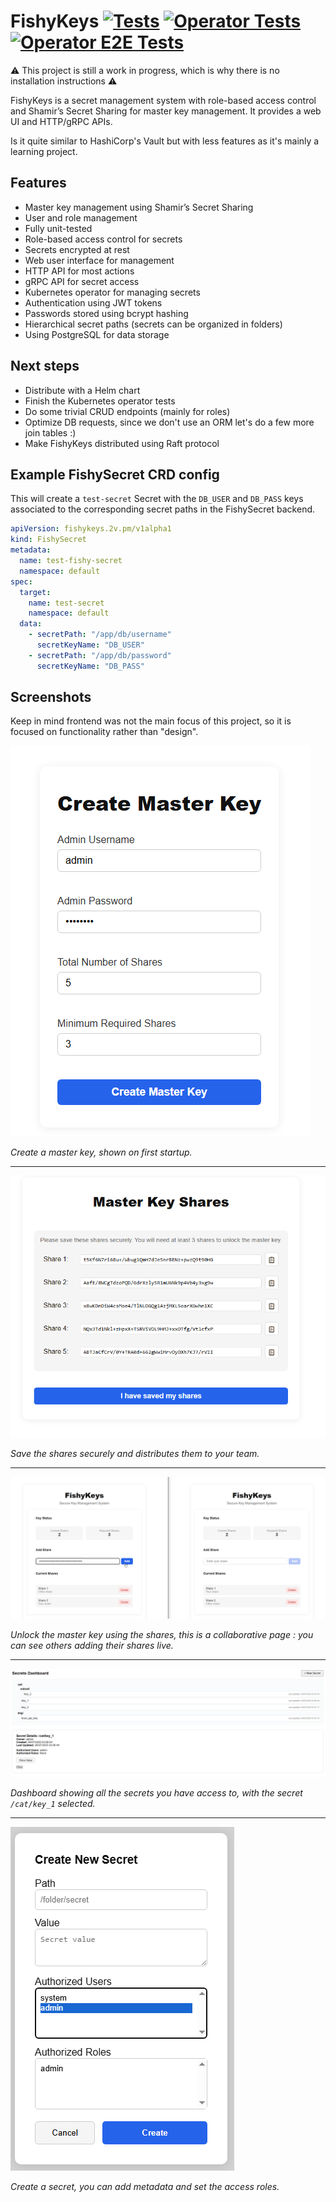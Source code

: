 # FishyKeys [![Tests](https://github.com/Vidalee/FishyKeys/actions/workflows/test.yaml/badge.svg)](https://github.com/Vidalee/FishyKeys/actions/workflows/test.yaml) [![Operator Tests](https://github.com/Vidalee/FishyKeys/actions/workflows/operator-test.yml/badge.svg)](https://github.com/Vidalee/FishyKeys/actions/workflows/operator-test.yml) [![Operator E2E Tests](https://github.com/Vidalee/FishyKeys/actions/workflows/operator-test-e2e.yml/badge.svg)](https://github.com/Vidalee/FishyKeys/actions/workflows/operator-test-e2e.yml)

⚠ This project is still a work in progress, which is why there is no installation instructions ⚠

FishyKeys is a secret management system with role-based access control and Shamir’s Secret Sharing for master key management. It provides a web UI and HTTP/gRPC APIs.

Is it quite similar to HashiCorp's Vault but with less features as it's mainly a learning project.

## Features

- Master key management using Shamir’s Secret Sharing
- User and role management
- Fully unit-tested
- Role-based access control for secrets
- Secrets encrypted at rest
- Web user interface for management
- HTTP API for most actions
- gRPC API for secret access
- Kubernetes operator for managing secrets
- Authentication using JWT tokens
- Passwords stored using bcrypt hashing
- Hierarchical secret paths (secrets can be organized in folders)
- Using PostgreSQL for data storage

## Next steps

- Distribute with a Helm chart
- Finish the Kubernetes operator tests
- Do some trivial CRUD endpoints (mainly for roles)
- Optimize DB requests, since we don't use an ORM let's do a few more join tables :)
- Make FishyKeys distributed using Raft protocol

## Example FishySecret CRD config
This will create a `test-secret` Secret with the `DB_USER` and `DB_PASS` keys associated to the corresponding secret paths in the FishySecret backend.
```yaml
apiVersion: fishykeys.2v.pm/v1alpha1
kind: FishySecret
metadata:
  name: test-fishy-secret
  namespace: default
spec:
  target:
    name: test-secret
    namespace: default
  data:
    - secretPath: "/app/db/username"
      secretKeyName: "DB_USER"
    - secretPath: "/app/db/password"
      secretKeyName: "DB_PASS"
```

## Screenshots

Keep in mind frontend was not the main focus of this project, so it is focused on functionality rather than "design".

![create maser key](./ui/public/demo/create_master_key.png)

*Create a master key, shown on first startup.*

---

![master key shares](./ui/public/demo/master_key_shares.png)

*Save the shares securely and distributes them to your team.*

---

![master key unlocking](./ui/public/demo/master_key_unlocking.png)

*Unlock the master key using the shares, this is a collaborative page : you can see others adding their shares live.*

---

![secrets dashboard](./ui/public/demo/secrets_dashboard.png)

*Dashboard showing all the secrets you have access to, with the secret `/cat/key_1` selected.*

---

![create secret](./ui/public/demo/create_secret.png)

*Create a secret, you can add metadata and set the access roles.*



